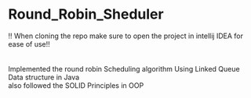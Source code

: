 # Round_Robin_Sheduler
!! When cloning the repo make sure to open the project in intellij IDEA for ease of use!!                                 
<br>            
Implemented the round robin Scheduling algorithm Using Linked Queue Data structure in Java 
<br>also followed the SOLID Principles in OOP 
